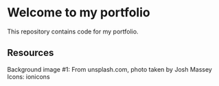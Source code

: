 # Welcome to my portfolio
This repository contains code for my portfolio.

## Resources
Background image #1: From unsplash.com, photo taken by Josh Massey
Icons: ionicons